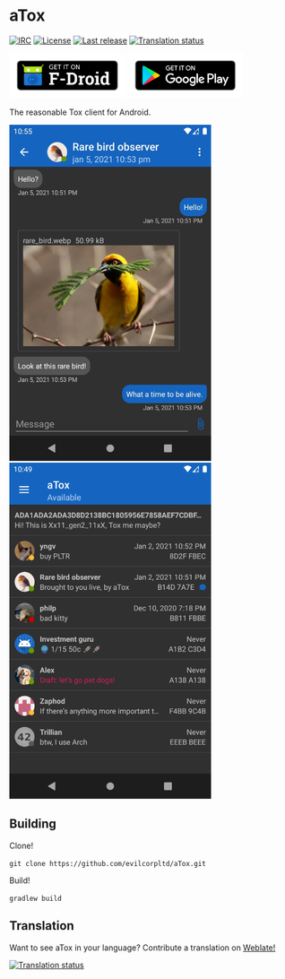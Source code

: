 # aTox

[![IRC](https://img.shields.io/badge/freenode-%23atox-brightgreen.svg)][freenode]
[![License](https://img.shields.io/github/license/evilcorpltd/aTox)][license]
[![Last release](https://img.shields.io/github/v/release/evilcorpltd/aTox)][releases]
[![Translation status](https://hosted.weblate.org/widgets/atox/-/app/svg-badge.svg)][weblate]

[<img src="img/get-it-on-fdroid.png" alt="Get aTox on F-Droid" height="80">][fdroid]
[<img src="img/get-it-on-google-play.png" alt="Get aTox on Google Play" height="80">][gplay]

The reasonable Tox client for Android.

<img src="fastlane/metadata/android/en-US/images/phoneScreenshots/1.jpg" alt="chat screen" height="600"> <img src="fastlane/metadata/android/en-US/images/phoneScreenshots/2.png" alt="contact screen" height="600">

## Building

Clone!

`git clone https://github.com/evilcorpltd/aTox.git`

Build!

`gradlew build`

## Translation

Want to see aTox in your language? Contribute a translation on [Weblate!][weblate]

[![Translation status](https://hosted.weblate.org/widgets/atox/-/app/multi-auto.svg)][weblate]

[fdroid]: https://f-droid.org/packages/ltd.evilcorp.atox
[freenode]: https://webchat.freenode.net/?channels=#atox
[gplay]: https://play.google.com/store/apps/details?id=ltd.evilcorp.atox
[license]: https://github.com/evilcorpltd/aTox/blob/master/LICENSE
[releases]: https://github.com/evilcorpltd/aTox/releases
[weblate]: https://hosted.weblate.org/engage/atox/
